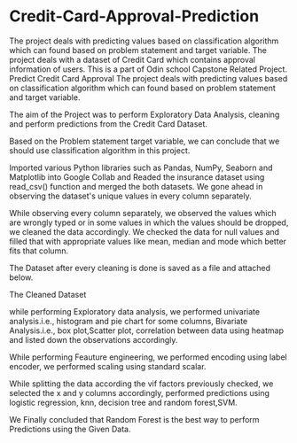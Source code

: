 # Credit-Card-Approval-Prediction
The project deals with predicting values based on classification algorithm which can found based on problem statement and target variable. The project deals with a dataset of Credit Card which contains approval information of users. This is a part of Odin school Capstone Related Project.
Predict Credit Card Approval
The project deals with predicting values based on classification algorithm which can found based on problem statement and target variable.


The aim of the Project was to perform Exploratory Data Analysis, cleaning and perform predictions from the Credit Card Dataset.

Based on the Problem statement target variable, we can conclude that we should use classification algorithm in this project.

Imported various Python libraries such as Pandas, NumPy, Seaborn and Matplotlib into Google Collab and Readed the insurance dataset using read_csv() function and merged the both datasets. We gone ahead in observing the dataset's unique values in every column separately.

While observing every column separately, we observed the values which are wrongly typed or in some values in which the values should be dropped, we cleaned the data accordingly. We checked the data for null values and filled that with appropriate values like mean, median and mode which better fits that column.

The Dataset after every cleaning is done is saved as a file and attached below.

The Cleaned Dataset

while performing Exploratory data analysis, we performed univariate analysis.i.e., histogram and pie chart for some columns, Bivariate Analysis.i.e., box plot,Scatter plot, correlation between data using heatmap and listed down the observations accordingly.

While performing Feauture engineering, we performed encoding using label encoder, we performed scaling using standard scalar.

While splitting the data according the vif factors previously checked, we selected the x and y columns accordingly, performed predictions using logistic regression, knn, decision tree and random forest,SVM.

We Finally concluded that Random Forest is the best way to perform Predictions using the Given Data.
